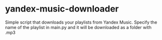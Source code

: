 # yandex-music-downloader
Simple script that downloads your playlists from Yandex Music. Specify the name of the playlist in main.py and it will be downloaded as a folder with .mp3
